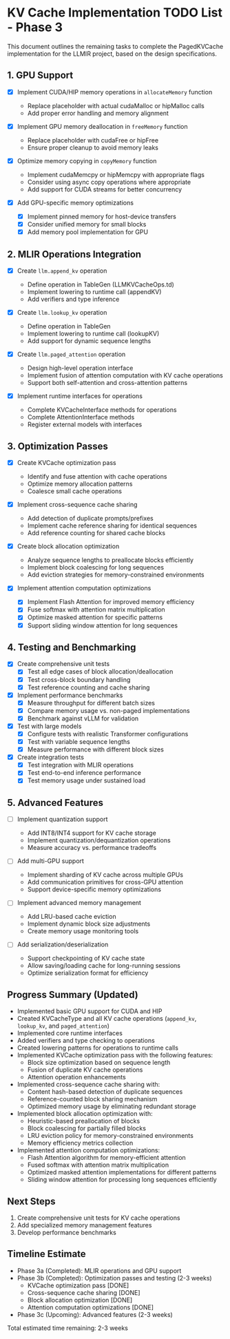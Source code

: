 # KV Cache Implementation TODO List - Phase 3

This document outlines the remaining tasks to complete the PagedKVCache implementation for the LLMIR project, based on the design specifications.

## 1. GPU Support

- [x] Implement CUDA/HIP memory operations in `allocateMemory` function
  - Replace placeholder with actual cudaMalloc or hipMalloc calls
  - Add proper error handling and memory alignment

- [x] Implement GPU memory deallocation in `freeMemory` function
  - Replace placeholder with cudaFree or hipFree
  - Ensure proper cleanup to avoid memory leaks

- [x] Optimize memory copying in `copyMemory` function
  - Implement cudaMemcpy or hipMemcpy with appropriate flags
  - Consider using async copy operations where appropriate
  - Add support for CUDA streams for better concurrency

- [x] Add GPU-specific memory optimizations
  - [x] Implement pinned memory for host-device transfers
  - [x] Consider unified memory for small blocks
  - [x] Add memory pool implementation for GPU

## 2. MLIR Operations Integration

- [x] Create `llm.append_kv` operation
  - Define operation in TableGen (LLMKVCacheOps.td)
  - Implement lowering to runtime call (appendKV)
  - Add verifiers and type inference

- [x] Create `llm.lookup_kv` operation
  - Define operation in TableGen
  - Implement lowering to runtime call (lookupKV)
  - Add support for dynamic sequence lengths

- [x] Create `llm.paged_attention` operation
  - Design high-level operation interface
  - Implement fusion of attention computation with KV cache operations
  - Support both self-attention and cross-attention patterns

- [x] Implement runtime interfaces for operations
  - Complete KVCacheInterface methods for operations
  - Complete AttentionInterface methods
  - Register external models with interfaces

## 3. Optimization Passes

- [x] Create KVCache optimization pass
  - Identify and fuse attention with cache operations
  - Optimize memory allocation patterns
  - Coalesce small cache operations

- [x] Implement cross-sequence cache sharing
  - Add detection of duplicate prompts/prefixes
  - Implement cache reference sharing for identical sequences
  - Add reference counting for shared cache blocks

- [x] Create block allocation optimization
  - Analyze sequence lengths to preallocate blocks efficiently
  - Implement block coalescing for long sequences
  - Add eviction strategies for memory-constrained environments

- [x] Implement attention computation optimizations
  - [x] Implement Flash Attention for improved memory efficiency
  - [x] Fuse softmax with attention matrix multiplication
  - [x] Optimize masked attention for specific patterns
  - [x] Support sliding window attention for long sequences

## 4. Testing and Benchmarking

- [x] Create comprehensive unit tests
  - [x] Test all edge cases of block allocation/deallocation
  - [x] Test cross-block boundary handling
  - [x] Test reference counting and cache sharing

- [x] Implement performance benchmarks
  - [x] Measure throughput for different batch sizes
  - [x] Compare memory usage vs. non-paged implementations
  - [x] Benchmark against vLLM for validation

- [x] Test with large models
  - [x] Configure tests with realistic Transformer configurations
  - [x] Test with variable sequence lengths
  - [x] Measure performance with different block sizes

- [x] Create integration tests
  - [x] Test integration with MLIR operations
  - [x] Test end-to-end inference performance
  - [x] Test memory usage under sustained load

## 5. Advanced Features

- [ ] Implement quantization support
  - Add INT8/INT4 support for KV cache storage
  - Implement quantization/dequantization operations
  - Measure accuracy vs. performance tradeoffs

- [ ] Add multi-GPU support
  - Implement sharding of KV cache across multiple GPUs
  - Add communication primitives for cross-GPU attention
  - Support device-specific memory optimizations

- [ ] Implement advanced memory management
  - Add LRU-based cache eviction
  - Implement dynamic block size adjustments
  - Create memory usage monitoring tools

- [ ] Add serialization/deserialization
  - Support checkpointing of KV cache state
  - Allow saving/loading cache for long-running sessions
  - Optimize serialization format for efficiency

## Progress Summary (Updated)
- Implemented basic GPU support for CUDA and HIP
- Created KVCacheType and all KV cache operations (`append_kv`, `lookup_kv`, and `paged_attention`)
- Implemented core runtime interfaces
- Added verifiers and type checking to operations
- Created lowering patterns for operations to runtime calls
- Implemented KVCache optimization pass with the following features:
  - Block size optimization based on sequence length
  - Fusion of duplicate KV cache operations
  - Attention operation enhancements
- Implemented cross-sequence cache sharing with:
  - Content hash-based detection of duplicate sequences
  - Reference-counted block sharing mechanism
  - Optimized memory usage by eliminating redundant storage
- Implemented block allocation optimization with:
  - Heuristic-based preallocation of blocks
  - Block coalescing for partially filled blocks
  - LRU eviction policy for memory-constrained environments
  - Memory efficiency metrics collection
- Implemented attention computation optimizations:
  - Flash Attention algorithm for memory-efficient attention
  - Fused softmax with attention matrix multiplication
  - Optimized masked attention implementations for different patterns
  - Sliding window attention for processing long sequences efficiently

## Next Steps
1. Create comprehensive unit tests for KV cache operations
2. Add specialized memory management features
3. Develop performance benchmarks

## Timeline Estimate
- Phase 3a (Completed): MLIR operations and GPU support
- Phase 3b (Completed): Optimization passes and testing (2-3 weeks)
  - KVCache optimization pass [DONE]
  - Cross-sequence cache sharing [DONE]
  - Block allocation optimization [DONE]
  - Attention computation optimizations [DONE]
- Phase 3c (Upcoming): Advanced features (2-3 weeks)

Total estimated time remaining: 2-3 weeks 